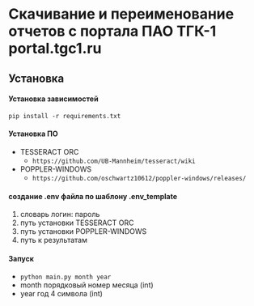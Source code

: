 # Скачивание и переименование отчетов с портала ПАО ТГК-1 portal.tgc1.ru

## Установка

#### Установка зависимостей

```pip install -r requirements.txt```

#### Установка ПО

- TESSERACT ORC
    - ```https://github.com/UB-Mannheim/tesseract/wiki```
- POPPLER-WINDOWS
    - ```https://github.com/oschwartz10612/poppler-windows/releases/```

#### создание .env файла по шаблону .env_template

1. словарь логин: пароль
2. путь установки TESSERACT ORC
3. путь установки POPPLER-WINDOWS
4. путь к результатам

#### Запуск

- ```python main.py month year```
- month порядковый номер месяца (int)
- year год 4 символа (int)